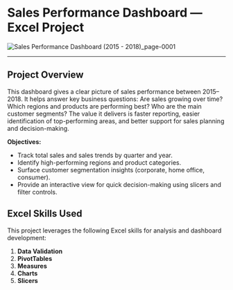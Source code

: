 # Sales Performance Dashboard — Excel Project

![Sales Performance Dashboard (2015 - 2018)_page-0001](https://github.com/user-attachments/assets/71635c53-1fe6-46dc-b187-7144bffbfc19)


---

## Project Overview

This dashboard gives a clear picture of sales performance between 2015–2018. It helps answer key business questions: Are sales growing over time? Which regions and products are performing best? Who are the main customer segments? The value it delivers is faster reporting, easier identification of top-performing areas, and better support for sales planning and decision-making.

**Objectives:**
- Track total sales and sales trends by quarter and year.
- Identify high-performing regions and product categories.
- Surface customer segmentation insights (corporate, home office, consumer).
- Provide an interactive view for quick decision-making using slicers and filter controls.


##  Excel Skills Used
This project leverages the following Excel skills for analysis and dashboard development:
1. **Data Validation**
2. **PivotTables**  
3. **Measures**   
4. **Charts**   
5. **Slicers**




